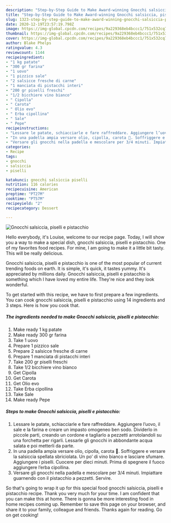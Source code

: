 ```yaml
---
description: "Step-by-Step Guide to Make Award-winning Gnocchi salsiccia, piselli e pistacchio"
title: "Step-by-Step Guide to Make Award-winning Gnocchi salsiccia, piselli e pistacchio"
slug: 1323-step-by-step-guide-to-make-award-winning-gnocchi-salsiccia-piselli-e-pistacchio
date: 2020-12-19T23:57:19.798Z
image: https://img-global.cpcdn.com/recipes/9a229368eb4bccc1/751x532cq70/gnocchi-salsiccia-piselli-e-pistacchio-recipe-main-photo.jpg
thumbnail: https://img-global.cpcdn.com/recipes/9a229368eb4bccc1/751x532cq70/gnocchi-salsiccia-piselli-e-pistacchio-recipe-main-photo.jpg
cover: https://img-global.cpcdn.com/recipes/9a229368eb4bccc1/751x532cq70/gnocchi-salsiccia-piselli-e-pistacchio-recipe-main-photo.jpg
author: Blake Phelps
ratingvalue: 4.3
reviewcount: 1144
recipeingredient:
- "1 kg patate"
- "300 gr farina"
- "1 uovo"
- "1 pizzico sale"
- "2 salsicce fresche di carne"
- "1 manciata di pistacchi interi"
- "200 gr piselli freschi"
- "1/2 bicchiere vino bianco"
- " Cipolla"
- " Carota"
- " Olio evo"
- " Erba cipollina"
- " Sale"
- " Pepe"
recipeinstructions:
- "Lessare le patate, schiacciarle e fare raffreddare. Aggiungere l’uovo, il sale e la farina e creare un impasto omogeneo ben sodo. Dividerlo in piccole parti, creando un cordone e tagliarlo a pezzetti arrotolandoli su una forchetta per rigarli. Lessarle gli gnocchi in abbondante acqua salata e poi metterli da parte."
- "In una padella ampia versare olio, cipolla, carota 🥕. Soffriggere e versare la salsiccia spellata sbriciolata. Un po’ di vino bianco e lasciare sfumare. Aggiungere i piselli. Cuocere per dieci minuti. Prima di spegnere il fuoco aggiungere l’erba cipollina."
- "Versare gli gnocchi nella padella e mescolare per 3/4 minuti. Impiattare guarnendo con il pistacchio a pezzetti. Servire."
categories:
- Recipe
tags:
- gnocchi
- salsiccia
- piselli

katakunci: gnocchi salsiccia piselli 
nutrition: 116 calories
recipecuisine: American
preptime: "PT27M"
cooktime: "PT57M"
recipeyield: "2"
recipecategory: Dessert

---
```



![Gnocchi salsiccia, piselli e pistacchio](https://img-global.cpcdn.com/recipes/9a229368eb4bccc1/751x532cq70/gnocchi-salsiccia-piselli-e-pistacchio-recipe-main-photo.jpg)

Hello everybody, it's Louise, welcome to our recipe page. Today, I will show you a way to make a special dish, gnocchi salsiccia, piselli e pistacchio. One of my favorites food recipes. For mine, I am going to make it a little bit tasty. This will be really delicious.



Gnocchi salsiccia, piselli e pistacchio is one of the most popular of current trending foods on earth. It is simple, it's quick, it tastes yummy. It's appreciated by millions daily. Gnocchi salsiccia, piselli e pistacchio is something which I have loved my entire life. They're nice and they look wonderful.


To get started with this recipe, we have to first prepare a few ingredients. You can cook gnocchi salsiccia, piselli e pistacchio using 14 ingredients and 3 steps. Here is how you cook that.

<!--inarticleads1-->

##### The ingredients needed to make Gnocchi salsiccia, piselli e pistacchio:

1. Make ready 1 kg patate
1. Make ready 300 gr farina
1. Take 1 uovo
1. Prepare 1 pizzico sale
1. Prepare 2 salsicce fresche di carne
1. Prepare 1 manciata di pistacchi interi
1. Take 200 gr piselli freschi
1. Take 1/2 bicchiere vino bianco
1. Get  Cipolla
1. Get  Carota
1. Get  Olio evo
1. Take  Erba cipollina
1. Take  Sale
1. Make ready  Pepe




<!--inarticleads2-->

##### Steps to make Gnocchi salsiccia, piselli e pistacchio:

1. Lessare le patate, schiacciarle e fare raffreddare. Aggiungere l’uovo, il sale e la farina e creare un impasto omogeneo ben sodo. Dividerlo in piccole parti, creando un cordone e tagliarlo a pezzetti arrotolandoli su una forchetta per rigarli. Lessarle gli gnocchi in abbondante acqua salata e poi metterli da parte.
1. In una padella ampia versare olio, cipolla, carota 🥕. Soffriggere e versare la salsiccia spellata sbriciolata. Un po’ di vino bianco e lasciare sfumare. Aggiungere i piselli. Cuocere per dieci minuti. Prima di spegnere il fuoco aggiungere l’erba cipollina.
1. Versare gli gnocchi nella padella e mescolare per 3/4 minuti. Impiattare guarnendo con il pistacchio a pezzetti. Servire.




So that's going to wrap it up for this special food gnocchi salsiccia, piselli e pistacchio recipe. Thank you very much for your time. I am confident that you can make this at home. There is gonna be more interesting food in home recipes coming up. Remember to save this page on your browser, and share it to your family, colleague and friends. Thanks again for reading. Go on get cooking!
